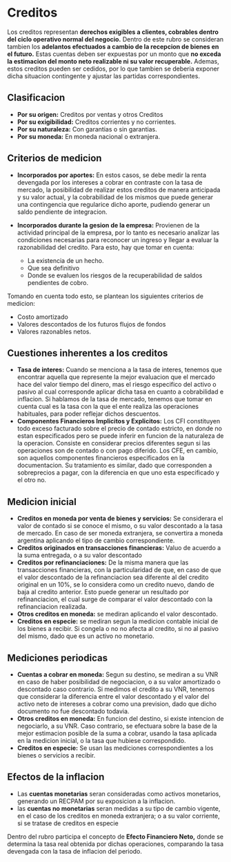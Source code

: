 # Creditos

Los creditos representan **derechos exigibles a clientes, cobrables dentro del ciclo operativo normal del negocio.** Dentro de este rubro se consideran tambien los **adelantos efectuados a cambio de la recepcion de bienes en el futuro.** Estas cuentas deben ser expuestas por un monto que **no exceda la estimacion del monto neto realizable ni su valor recuperable.** Ademas, estos creditos pueden ser cedidos, por lo que tambien se deberia exponer dicha situacion contingente y ajustar las partidas correspondientes.

## Clasificacion

- **Por su origen:** Creditos por ventas y otros Creditos
- **Por su exigibilidad:** Creditos corrientes y no corrientes.
- **Por su naturaleza:** Con garantias o sin garantias.
- **Por su moneda:** En moneda nacional o extranjera.

## Criterios de medicion

- **Incorporados por aportes:** En estos casos, se debe medir la renta devengada por los intereses a cobrar en contraste con la tasa de mercado, la posibilidad de realizar estos creditos de manera anticipada y su valor actual, y la cobrabilidad de los mismos que puede generar una contingencia que regularice dicho aporte, pudiendo generar un saldo pendiente de integracion.
- **Incorporados durante la gesion de la empresa:** Provienen de la actividad principal de la empresa, por lo tanto es necesario analizar las condiciones necesarias para reconocer un ingreso y llegar a evaluar la razonabilidad del credito. Para esto, hay que tomar en cuenta:

    - La existencia de un hecho.
    - Que sea definitivo
    - Donde se evaluen los riesgos de la recuperabilidad de saldos pendientes de cobro.

Tomando en cuenta todo esto, se plantean los siguientes criterios de medicion:

- Costo amortizado
- Valores descontados de los futuros flujos de fondos
- Valores razonables netos.

## Cuestiones inherentes a los creditos

- **Tasa de interes:** Cuando se menciona a la tasa de interes, tenemos que encontrar aquella que represente la mejor evaluacion que el mercado hace del valor tiempo del dinero, mas el riesgo especifico del activo o pasivo al cual corresponde aplicar dicha tasa en cuanto a cobrabilidad e inflacion. Si hablamos de la tasa de mercado, tenemos que tomar en cuenta cual es la tasa con la que el ente realiza las operaciones habituales, para poder reflejar dichos descuentos.
- **Componentes Financieros Implicitos y Explicitos:** Los CFI constituyen todo exceso facturado sobre el precio de contado estricto, en donde no estan especificados pero se puede inferir en funcion de la naturaleza de la operacion. Consiste en considerar precios diferentes segun si las operaciones son de contado o con pago diferido. Los CFE, en cambio, son aquellos componentes financieros especificados en la documentacion. Su tratamiento es similar, dado que corresponden a sobreprecios a pagar, con la diferencia en que uno esta especificado y el otro no.

## Medicion inicial

- **Creditos en moneda por venta de bienes y servicios:** Se considerara el valor de contado si se conoce el mismo, o su valor descontado a la tasa de mercado. En caso de ser moneda extranjera, se convertira a moneda argentina aplicando el tipo de cambio correspondiente.
- **Creditos originados en transacciones financieras:** Valuo de acuerdo a la suma entregada, o a su valor descontado
- **Creditos por refinanciaciones:** De la misma manera que las transacciones financieras, con la particularidad de que, en caso de que el valor descontado de la refinanciacion sea diferente al del credito original en un 10%, se lo considera como un credito nuevo, dando de baja al credito anterior. Esto puede generar un resultado por refinanciacion, el cual surge de comparar el valor descontado con la refinanciacion realizada.
- **Otros creditos en moneda:** se mediran aplicando el valor descontado.
- **Creditos en especie:** se mediran segun la medicion contable inicial de los bienes a recibir. Si congela o no no afecta al credito, si no al pasivo del mismo, dado que es un activo no monetario.

## Mediciones periodicas

- **Cuentas a cobrar en moneda:** Segun su destino, se mediran a su VNR en caso de haber posibilidad de negociacion, o a su valor amortizado o descontado caso contrario. Si medimos el credito a su VNR, tenemos que considerar la diferencia entre el valor descontado y el valor del activo neto de intereses a cobrar como una prevision, dado que dicho documento no fue descontado todavia.
- **Otros creditos en moneda:** En funcion del destino, si existe intencion de negociarlo, a su VNR. Caso contrario, se efectuara sobre la base de la mejor estimacion posible de la suma a cobrar, usando la tasa aplicada en la medicion inicial, o la tasa que hubiese correspondido.
- **Creditos en especie:** Se usan las mediciones correspondientes a los bienes o servicios a recibir.

## Efectos de la inflacion

- Las **cuentas monetarias** seran consideradas como activos monetarios, generando un RECPAM por su exposicion a la inflacion.
- las **cuentas no monetarias** seran medidas a su tipo de cambio vigente, en el caso de los creditos en moneda extranjera; o a su valor corriente, si se tratase de creditos en especie

Dentro del rubro participa el concepto de **Efecto Financiero Neto,** donde se determina la tasa real obtenida por dichas operaciones, comparando la tasa devengada con la tasa de inflacion del periodo.
